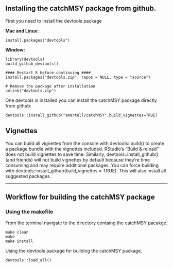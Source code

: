## Installing the catchMSY package from github.

First you need to install the devtools package

__Mac and Linux:__

    install.packages("devtools")
    
__Window:__

    library(devtools)
    build_github_devtools()
    
    #### Restart R before continuing ####
    install.packages("devtools.zip", repos = NULL, type = "source")
    
    # Remove the package after installation
    unlink("devtools.zip")
    
One devtools is installed you can install the catchMSY package directly from github:

    devtools::install_github("smartell/catchMSY",build_vignettes=TRUE)



## Vignettes
You can build all vignettes from the console with devtools::build() to create a package bundle with the vignettes included. RStudio’s “Build & reload” does not build vignettes to save time. Similarly, devtools::install_github() (and friends) will not build vignettes by default because they’re time consuming and may require additional packages. You can force building with devtools::install_github(build_vignettes = TRUE). This will also install all suggested packages.

---
## Workflow for building the catchMSY package

### Using the makefile
From the terminal navigate to the directory containg the catchMSY pacakge.

	make clean
	make 
	make install
	



Using the devtools package for building the catchMSY package.

	devtools::load_all()
